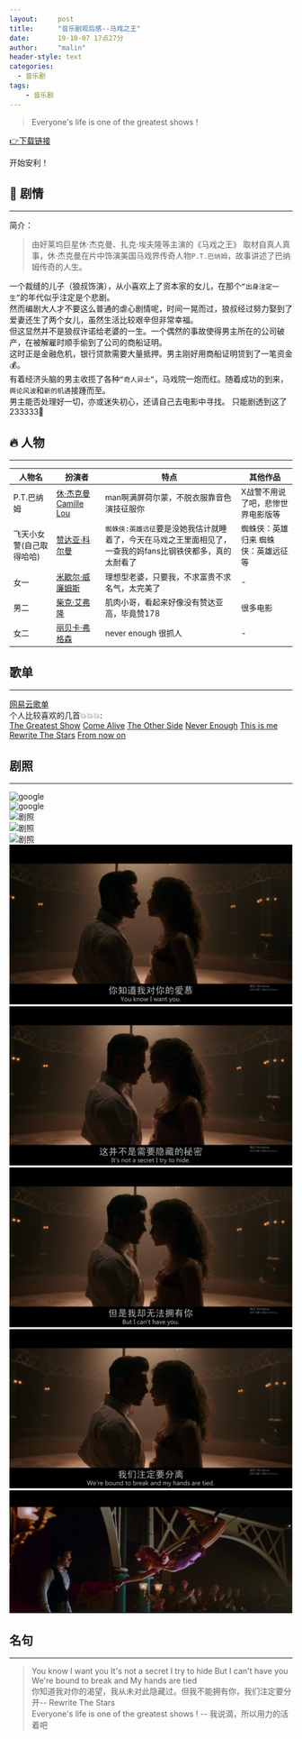 ```yaml
---
layout:     post
title:      "音乐剧观后感--马戏之王"
date:       19-10-07 17点27分
author:     "malin"
header-style: text
categories:
  - 音乐剧
tags:
    - 音乐剧
---
```


> Everyone's life is one of the greatest shows !  

[👉下载链接](thunder://QUFmdHA6Ly95Z2R5ODp5Z2R5OEB5ZzQ1LmR5ZHl0dC5uZXQ6MzA1Mi8lRTklOTglQjMlRTUlODUlODklRTclOTQlQjUlRTUlQkQlQjF3d3cueWdkeTguY29tLiVFOSVBOSVBQyVFNiU4OCU4RiVFNCVCOSU4QiVFNyU4RSU4Qi5CRC43MjBwLiVFNCVCOCVBRCVFOCU4QiVCMSVFNSU4RiU4QyVFNSVBRCU5NyVFNSVCOSU5NS5ta3ZaWg==)    

开始安利！

## 🌈 剧情
---

简介：
> 由好莱坞巨星休·杰克曼、扎克·埃夫隆等主演的《马戏之王》 取材自真人真事，休·杰克曼在片中饰演美国马戏界传奇人物`P.T.巴纳姆`，故事讲述了巴纳姆传奇的人生。  

一个裁缝的儿子（狼叔饰演），从小喜欢上了资本家的女儿，在那个`“出身注定一生”`的年代似乎注定是个悲剧。  
然而编剧大人才不要这么普通的虐心剧情呢，时间一晃而过，狼叔经过努力娶到了爱妻还生了两个女儿，虽然生活比较艰辛但非常幸福。  
但这显然并不是狼叔许诺给老婆的一生。一个偶然的事故使得男主所在的公司破产，在被解雇时顺手偷到了公司的商船证明。  
这时正是金融危机，银行贷款需要大量抵押。男主刚好用商船证明贷到了一笔资金💰。  
有着经济头脑的男主收揽了各种`“奇人异士”`，马戏院一炮而红。随着成功的到来，`舆论风波`和`新的机遇`接踵而至。  
男主能否处理好一切，亦或迷失初心，还请自己去电影中寻找。 只能剧透到这了233333🤣   

<!--more-->
## 🔥 人物
---

| 人物名 | 扮演者 | 特点 | 其他作品 |
| - | - | - | - |
| P.T.巴纳姆   | [休·杰克曼 Camille Lou](https://baike.baidu.com/item/%E4%BC%91%C2%B7%E6%9D%B0%E5%85%8B%E6%9B%BC/1295738) | man啊满屏荷尔蒙，不脱衣服靠音色演技征服你 | X战警不用说了吧，悲惨世界电影版等 |
|  飞天小女警(自己取得哈哈)  | [赞达亚·科尔曼](https://baike.baidu.com/item/%E8%B5%9E%E8%BE%BE%E4%BA%9A%C2%B7%E7%A7%91%E5%B0%94%E6%9B%BC) | `蜘蛛侠:英雄远征`要是没她我估计就睡着了，今天在马戏之王里面相见了，一查我的妈fans比钢铁侠都多，真的太耐看了 | 蜘蛛侠：英雄归来 蜘蛛侠：英雄远征等 |
| 女一   | [米歇尔·威廉姆斯](https://zh.wikipedia.org/wiki/%E8%9C%9C%E9%9B%AA%E5%85%92%C2%B7%E5%A8%81%E5%BB%89%E7%B5%B2) | 理想型老婆，只要我，不求富贵不求名气，太完美了 | - |
| 男二   | [柴克·艾弗隆](https://zh.wikipedia.org/wiki/%E6%9F%B4%E5%85%8B%C2%B7%E8%89%BE%E5%BC%97%E9%9A%86) | 肌肉小哥，看起来好像没有赞达亚高，毕竟赞178 | 很多电影 |
| 女二   | [丽贝卡·弗格森](https://baike.baidu.com/item/%E4%B8%BD%E8%B4%9D%E5%8D%A1%C2%B7%E5%BC%97%E6%A0%BC%E6%A3%AE) | never enough 很抓人 | - |


## 歌单
---

[网易云歌单](https://music.163.com/playlist?id=2085318285&userid=101960951)<br/>
个人比较喜欢的几首💥💥💥:  
[The Greatest Show](https://music.163.com/song?id=515535828&userid=101960951)
[Come Alive](https://music.163.com/song?id=522429776&userid=101960951)
[The Other Side](https://music.163.com/song?id=522429777&userid=101960951)
[Never Enough](https://music.163.com/song?id=522429778&userid=101960951)
[This is me](https://music.163.com/song?id=515535829&userid=101960951)
[Rewrite The Stars](https://music.163.com/song?id=519362960&userid=101960951)
[From now on](https://music.163.com/song?id=522429783&userid=101960951)

## 剧照
---

![google](https://i.ytimg.com/vi/NyVYXRD1Ans/maxresdefault.jpg)  
![google](https://m.media-amazon.com/images/I/81XUoEeYVcL._SS500_.jpg)  
![剧照](https://pic3.zhimg.com/80/v2-702b1195b01b63f8eca1f7ae3febf925_hd.jpg)  
![剧照](https://pic4.zhimg.com/80/v2-a87676c7505ed249632ab0613d6ef880_hd.jpg)  
![剧照](/img/musical/tgs1.gif)  
![剧照](/img/musical/tgs1.png)  
![剧照](/img/musical/tgs2.png)  
![剧照](/img/musical/tgs3.png)  
![剧照](/img/musical/tgs4.png)  
![剧照](/img/musical/tgs5.png)

## 名句
---

> You know I want you It's not a secret I try to hide But I can't have you We're bound to break and My hands are tied  
> 你知道我对你的渴望，我从未对此隐藏过。但我不能拥有你，我们注定要分开-- Rewrite The Stars  
> Everyone's life is one of the greatest shows ! -- 我说滴，所以用力的活着吧    
